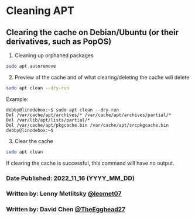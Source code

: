 # Cleaning APT

## Clearing the cache on Debian/Ubuntu (or their derivatives, such as PopOS)

1. Cleaning up orphaned packages

```bash
sudo apt autoremove
```

2. Preview of the cache and of what clearing/deleting the cache will delete

```bash
sudo apt clean --dry-run
```

Example:

```
debby@linodebox:~$ sudo apt clean --dry-run
Del /var/cache/apt/archives/* /var/cache/apt/archives/partial/*
Del /var/lib/apt/lists/partial/*
Del /var/cache/apt/pkgcache.bin /var/cache/apt/srcpkgcache.bin
debby@linodebox:~$
```

3. Clear the cache

```bash
sudo apt clean
```

If clearing the cache is successful, this command will have no output.

### Date Published: 2022_11_16 (YYYY_MM_DD)

### Written by: Lenny Metlitsky [@leomet07](https://github.com/leomet07)

### Written by: David Chen [@TheEgghead27](https://github.com/TheEgghead27)
